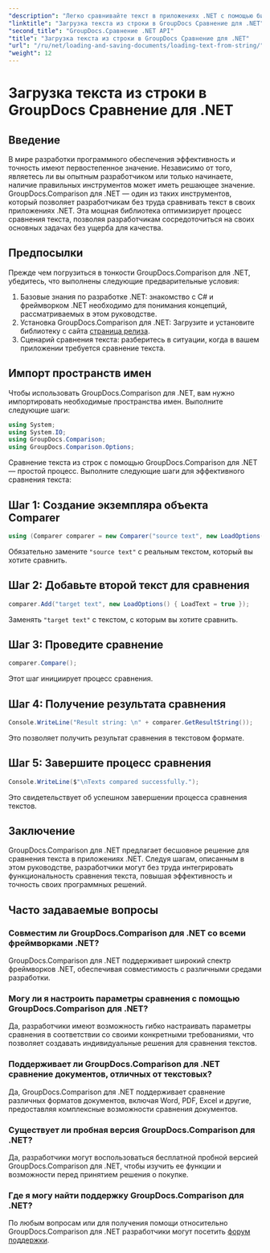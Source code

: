 ```yaml
---
"description": "Легко сравнивайте текст в приложениях .NET с помощью библиотеки GroupDocs.Comparison. Повышайте эффективность и точность с помощью бесшовной интеграции."
"linktitle": "Загрузка текста из строки в GroupDocs Сравнение для .NET"
"second_title": "GroupDocs.Сравнение .NET API"
"title": "Загрузка текста из строки в GroupDocs Сравнение для .NET"
"url": "/ru/net/loading-and-saving-documents/loading-text-from-string/"
"weight": 12
---
```


# Загрузка текста из строки в GroupDocs Сравнение для .NET

## Введение
В мире разработки программного обеспечения эффективность и точность имеют первостепенное значение. Независимо от того, являетесь ли вы опытным разработчиком или только начинаете, наличие правильных инструментов может иметь решающее значение. GroupDocs.Comparison для .NET — один из таких инструментов, который позволяет разработчикам без труда сравнивать текст в своих приложениях .NET. Эта мощная библиотека оптимизирует процесс сравнения текста, позволяя разработчикам сосредоточиться на своих основных задачах без ущерба для качества.
## Предпосылки
Прежде чем погрузиться в тонкости GroupDocs.Comparison для .NET, убедитесь, что выполнены следующие предварительные условия:
1. Базовые знания по разработке .NET: знакомство с C# и фреймворком .NET необходимо для понимания концепций, рассматриваемых в этом руководстве.
2. Установка GroupDocs.Comparison для .NET: Загрузите и установите библиотеку с сайта [страница релиза](https://releases.groupdocs.com/comparison/net/).
3. Сценарий сравнения текста: разберитесь в ситуации, когда в вашем приложении требуется сравнение текста.

## Импорт пространств имен
Чтобы использовать GroupDocs.Comparison для .NET, вам нужно импортировать необходимые пространства имен. Выполните следующие шаги:

```csharp
using System;
using System.IO;
using GroupDocs.Comparison;
using GroupDocs.Comparison.Options;
```
Сравнение текста из строк с помощью GroupDocs.Comparison для .NET — простой процесс. Выполните следующие шаги для эффективного сравнения текста:
## Шаг 1: Создание экземпляра объекта Comparer
```csharp
using (Comparer comparer = new Comparer("source text", new LoadOptions() { LoadText = true }))
```
Обязательно замените `"source text"` с реальным текстом, который вы хотите сравнить.
## Шаг 2: Добавьте второй текст для сравнения
```csharp
comparer.Add("target text", new LoadOptions() { LoadText = true });
```
Заменять `"target text"` с текстом, с которым вы хотите сравнить.
## Шаг 3: Проведите сравнение
```csharp
comparer.Compare();
```
Этот шаг инициирует процесс сравнения.
## Шаг 4: Получение результата сравнения
```csharp
Console.WriteLine("Result string: \n" + comparer.GetResultString());
```
Это позволяет получить результат сравнения в текстовом формате.
## Шаг 5: Завершите процесс сравнения
```csharp
Console.WriteLine($"\nTexts compared successfully.");
```
Это свидетельствует об успешном завершении процесса сравнения текстов.

## Заключение
GroupDocs.Comparison для .NET предлагает бесшовное решение для сравнения текста в приложениях .NET. Следуя шагам, описанным в этом руководстве, разработчики могут без труда интегрировать функциональность сравнения текста, повышая эффективность и точность своих программных решений.
## Часто задаваемые вопросы
### Совместим ли GroupDocs.Comparison для .NET со всеми фреймворками .NET?
GroupDocs.Comparison для .NET поддерживает широкий спектр фреймворков .NET, обеспечивая совместимость с различными средами разработки.
### Могу ли я настроить параметры сравнения с помощью GroupDocs.Comparison для .NET?
Да, разработчики имеют возможность гибко настраивать параметры сравнения в соответствии со своими конкретными требованиями, что позволяет создавать индивидуальные решения для сравнения текстов.
### Поддерживает ли GroupDocs.Comparison для .NET сравнение документов, отличных от текстовых?
Да, GroupDocs.Comparison для .NET поддерживает сравнение различных форматов документов, включая Word, PDF, Excel и другие, предоставляя комплексные возможности сравнения документов.
### Существует ли пробная версия GroupDocs.Comparison для .NET?
Да, разработчики могут воспользоваться бесплатной пробной версией GroupDocs.Comparison для .NET, чтобы изучить ее функции и возможности перед принятием решения о покупке.
### Где я могу найти поддержку GroupDocs.Comparison для .NET?
По любым вопросам или для получения помощи относительно GroupDocs.Comparison для .NET разработчики могут посетить [форум поддержки](https://forum.groupdocs.com/c/comparison/12).